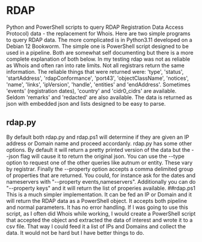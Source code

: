 # RDAP
Python and PowerShell scripts to query RDAP Registration Data Access Protocol) data - the replacement for Whois.
Here are two simple programs to query RDAP data. 
The more complicated is in Python3.11 developed on a Debian 12 Bookworm.
The simple one is PowerShell script designed to be used in a pipeline.
Both are somewhat self documenting but there is a more complete explanation of both below.
In my testing rdap was not as reliable as Whois and often ran into rate limits.
Not all registrars return the same information. The reliable things that were returned were:  'type', 'status', 'startAddress', 'rdapConformance', 'port43', 'objectClassName', 'notices', 'name', 'links', 'ipVersion', 'handle', 'entities' and 'endAddress'. Sometimes 'events' (registration dates), 'country' and  'cidr0_cidrs' are available. Seldom 'remarks' and 'redacted' are also available.
The data is returned as json with embedded json and lists designed to be easy to parse.
## rdap.py
By default both rdap.py and rdap.ps1 will determine if they are given an IP address or Domain name and proceed accordanly. rdap.py has some other options.
By default it will return a pretty printed version of the data but the --json flag will cause it to return the original json.
You can use the --type option to request one of the other queries like autnum or entity. These vary by registrar.
Finally the --property option accepts a comma delimited group of properties that are returned. You could, for instance ask for the dates and nameservers with "--property events,nameservers". Additionally you can do "--property keys" and it will return the list of properies available.
##rdap.ps1
This is a much simpler implementation. It can be fed an IP or Domain and it will return the RDAP data as a PowerShell object. It accepts both pipeline and normal parameters. It has no error handling. If I was going to use this script, as I often did Whois while working, I would create a PowerShell script that accepted the object and extracted the data of interest and wrote it to a csv file. That way I could feed it a list of IPs and Domains and collect the data. It would not be hard but I have better things to do.
